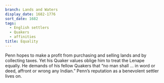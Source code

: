 ```yaml
---
branch: Lands and Waters
display_date: 1682-1776
sort_date: 1682
tags:
  - English settlers
  - Quakers
  - affinities
title: Equality
---
```


Penn hopes to make a profit from purchasing and selling lands and by collecting taxes. Yet his Quaker values oblige him to treat the Lenape equally. He demands of his fellow Quakers that “no man shall … in word or deed, affront or wrong any Indian.” Penn’s reputation as a benevolent settler lives on.
